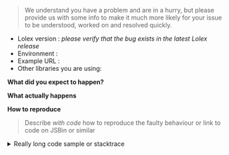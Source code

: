 <!--
Are you wondering how to do something with Lolex, or something else that is purely
usage related? Please post it to StackOverflow using the `sinon` and `lolex` labels.
This makes it possible for the bigger community to help answer your questions.

The issue tracker is solely meant for posting bugs, feature requests and non-usage related issues.
-->

> We understand you have a problem and are in a hurry, but please provide us with some info to make it much more likely for your issue to be understood, worked on and resolved quickly.


* Lolex version : _please verify that the bug exists in the latest Lolex release_
* Environment   : <!-- Browser, OS, ... -->
* Example URL   : <!-- If you have one, such as a jsbin -->
* Other libraries you are using:

**What did you expect to happen?**

**What actually happens**

**How to reproduce**
> Describe *with code* how to reproduce the faulty behaviour
> or link to code on JSBin or similar

<!-- Delete the section below if it is irrelevant to your issue -->
<details>
    <summary>Really long code sample or stacktrace</summary>

    If you need to provide a dump of a stack trace or
    other lengthy material, such as 80 lines of example code,
    please stuff it in a `<details>` tag such as this
    to make the issue more readable. Thanks.
</details>
